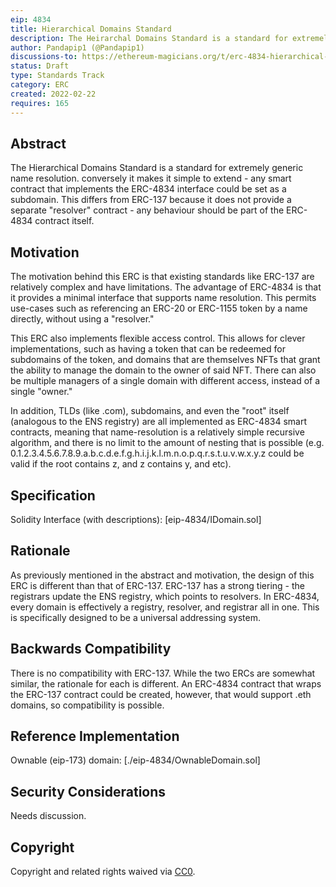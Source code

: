 ```yaml
---
eip: 4834
title: Hierarchical Domains Standard
description: The Heirarchal Domains Standard is a standard for extremely generic name resolution.
author: Pandapip1 (@Pandapip1)
discussions-to: https://ethereum-magicians.org/t/erc-4834-hierarchical-domains-standard/8388
status: Draft
type: Standards Track
category: ERC
created: 2022-02-22
requires: 165
---
```


## Abstract
The Hierarchical Domains Standard is a standard for extremely generic name resolution. conversely it makes it simple to extend - any smart contract that implements the ERC-4834 interface could be set as a subdomain. This differs from ERC-137 because it does not provide a separate "resolver" contract - any behaviour should be part of the ERC-4834 contract itself.

## Motivation
The motivation behind this ERC is that existing standards like ERC-137 are relatively complex and have limitations. The advantage of ERC-4834 is that it provides a minimal interface that supports name resolution. This permits use-cases such as referencing an ERC-20 or ERC-1155 token by a name directly, without using a "resolver."

This ERC also implements flexible access control. This allows for clever implementations, such as having a token that can be redeemed for subdomains of the token, and domains that are themselves NFTs that grant the ability to manage the domain to the owner of said NFT. There can also be multiple managers of a single domain with different access, instead of a single "owner."

In addition, TLDs (like .com), subdomains, and even the "root" itself (analogous to the ENS registry) are all implemented as ERC-4834 smart contracts, meaning that name-resolution is a relatively simple recursive algorithm, and there is no limit to the amount of nesting that is possible (e.g. 0.1.2.3.4.5.6.7.8.9.a.b.c.d.e.f.g.h.i.j.k.l.m.n.o.p.q.r.s.t.u.v.w.x.y.z could be valid if the root contains z, and z contains y, and etc).

## Specification
Solidity Interface (with descriptions): [eip-4834/IDomain.sol]

## Rationale
As previously mentioned in the abstract and motivation, the design of this ERC is different than that of ERC-137. ERC-137 has a strong tiering - the registrars update the ENS registry, which points to resolvers. In ERC-4834, every domain is effectively a registry, resolver, and registrar all in one. This is specifically designed to be a universal addressing system.

## Backwards Compatibility
There is no compatibility with ERC-137. While the two ERCs are somewhat similar, the rationale for each is different. An ERC-4834 contract that wraps the ERC-137 contract could be created, however, that would support .eth domains, so compatibility is possible.

## Reference Implementation
Ownable (eip-173) domain: [./eip-4834/OwnableDomain.sol]

## Security Considerations
Needs discussion.

## Copyright
Copyright and related rights waived via [CC0](https://creativecommons.org/publicdomain/zero/1.0/).
